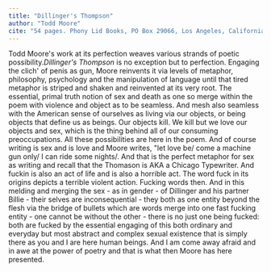 ```yaml
---
title: "Dillinger's Thompson"
author: "Todd Moore"
cite: "54 pages. Phony Lid Books, PO Box 29066, Los Angeles, California 90029. 2002. "
---
```


Todd Moore's work at its perfection weaves various strands of poetic possibility._Dillinger's Thompson_ is no exception but to perfection. Engaging the clich' of penis as gun, Moore reinvents it via levels of metaphor, philosophy, psychology and the manipulation of language until that tired metaphor is striped and shaken and reinvented at its very root. The essential, primal truth notion of sex and death as one so merge within the poem with violence and object as to be seamless. And mesh also seamless with the American sense of ourselves as living via our objects, or being objects that define us as beings. Our objects kill. We kill but we love our objects and sex, which is the thing behind all of our consuming preoccupations. All these possibilities are here in the poem. And of course writing is sex and is love and Moore writes, "let love be/ come a machine gun only/ I can ride some nights/. And that is the perfect metaphor for sex as writing and recall that the Thomason is AKA a Chicago Typewriter. And fuckin is also an act of life and is also a horrible act. The word fuck in its origins depicts a terrible violent action. Fucking words then. And in this melding and merging the sex - as in gender - of Dillinger and his partner Billie - their selves are inconsequential - they both as one entity beyond the flesh via the bridge of bullets which are words merge into one fast fucking entity - one cannot be without the other - there is no just one being fucked: both are fucked by the essential engaging of this both ordinary and everyday but most abstract and complex sexual existence that is simply there as you and I are here human beings. And I am come away afraid and in awe at the power of poetry and that is what then Moore has here presented.
